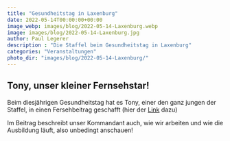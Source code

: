 ```yaml
---
title: "Gesundheitstag in Laxenburg"
date: 2022-05-14T00:00:00+00:00
image_webp: images/blog/2022-05-14-Laxenburg.webp
image: images/blog/2022-05-14-Laxenburg.jpg
author: Paul Legerer
description : "Die Staffel beim Gesundheitstag in Laxenburg"
categories: "Veranstaltungen"
photo_dir: "images/blog/2022-05-14-Laxenburg/"
---
```

## Tony, unser kleiner Fernsehstar!

Beim diesjährigen Gesundheitstag hat es Tony, einer den ganz jungen der Staffel, in einen Fersehbeitrag geschafft (hier der [Link](https://www.youtube.com/watch?v=YXqExx44g8A) dazu)

Im Beitrag beschreibt unser Kommandant auch, wie wir arbeiten und wie die Ausbildung läuft, also unbedingt anschauen!


